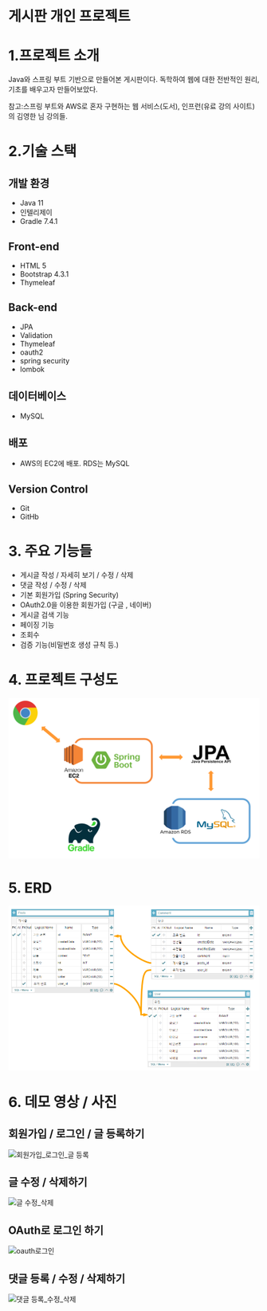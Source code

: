 # 게시판 개인 프로젝트

# 1.프로젝트 소개
Java와 스프링 부트 기반으로 만들어본 게시판이다.
독학하여 웹에 대한 전반적인 원리, 기초를 배우고자 만들어보았다.

참고:스프링 부트와 AWS로 혼자 구현하는 웹 서비스(도서), 인프런(유료 강의 사이트)의 김영한 님 강의들.

# 2.기술 스택

## 개발 환경
* Java 11  
* 인텔리제이  
* Gradle 7.4.1  

## Front-end
* HTML 5
* Bootstrap 4.3.1
* Thymeleaf 

## Back-end
* JPA  
* Validation  
* Thymeleaf  
* oauth2  
* spring security  
* lombok  

## 데이터베이스
* MySQL

## 배포
* AWS의 EC2에 배포. RDS는 MySQL

## Version Control
* Git
* GitHb


# 3. 주요 기능들
* 게시글 작성 / 자세히 보기 / 수정 / 삭제
* 댓글 작성 / 수정 / 삭제
* 기본 회원가입 (Spring Security)
* OAuth2.0을 이용한 회원가입 (구글 , 네이버)
* 게시글 검색 기능
* 페이징 기능
* 조회수
* 검증 기능(비밀번호 생성 규칙 등.)

# 4. 프로젝트 구성도
![구성도](아키텍처.png)
# 5. ERD
![ERD](ERD.png)
# 6. 데모 영상 / 사진

## 회원가입 / 로그인 / 글 등록하기
![회원가입_로그인_글 등록](https://user-images.githubusercontent.com/51878026/178646407-6a2fd86e-0b7c-44ac-863b-26281cb68835.gif)

## 글 수정 / 삭제하기
![글 수정_삭제](https://user-images.githubusercontent.com/51878026/178646520-84c002ec-884a-4619-99f4-253cbfd03322.gif)

## OAuth로 로그인 하기
![oauth로그인](https://user-images.githubusercontent.com/51878026/178646603-e688c867-c8d6-45ea-a7e2-c5fab554499c.gif)

## 댓글 등록 / 수정 / 삭제하기
![댓글 등록_수정_삭제](https://user-images.githubusercontent.com/51878026/178646632-bcf3a404-c49d-4479-afa1-cc9afbe915f9.gif)

